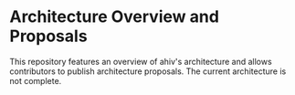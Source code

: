# Architecture Overview and Proposals

This repository features an overview of ahiv's architecture and allows contributors
to publish architecture proposals. The current architecture is not complete.
